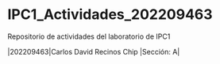 # IPC1\_Actividades\_202209463

Repositorio de actividades del laboratorio de IPC1

|202209463|Carlos David Recinos Chip |Sección: A|

